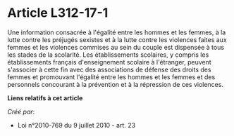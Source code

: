 # Article L312-17-1

Une information consacrée à l'égalité entre les hommes et les femmes, à la lutte contre les préjugés sexistes et à la lutte
contre les violences faites aux femmes et les violences commises au sein du couple est dispensée à tous les stades de la
scolarité. Les établissements scolaires, y compris les établissements français d'enseignement scolaire à l'étranger, peuvent
s'associer à cette fin avec des associations de défense des droits des femmes et promouvant l'égalité entre les hommes et les
femmes et des personnels concourant à la prévention et à la répression de ces violences.

**Liens relatifs à cet article**

_Créé par_:

  - Loi n°2010-769 du 9 juillet 2010 - art. 23
